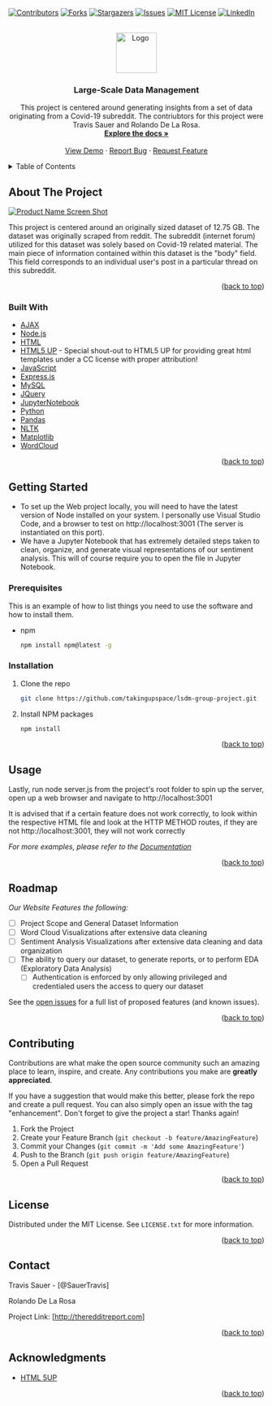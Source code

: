 <div id="top"></div>
<!--
*** Thanks for checking out the Best-README-Template. If you have a suggestion
*** that would make this better, please fork the repo and create a pull request
*** or simply open an issue with the tag "enhancement".
*** Don't forget to give the project a star!
*** Thanks again! Now go create something AMAZING! :D
-->



<!-- PROJECT SHIELDS -->
<!--
*** I'm using markdown "reference style" links for readability.
*** Reference links are enclosed in brackets [ ] instead of parentheses ( ).
*** See the bottom of this document for the declaration of the reference variables
*** for contributors-url, forks-url, etc. This is an optional, concise syntax you may use.
*** https://www.markdownguide.org/basic-syntax/#reference-style-links
-->
[![Contributors][contributors-shield]][contributors-url]
[![Forks][forks-shield]][forks-url]
[![Stargazers][stars-shield]][stars-url]
[![Issues][issues-shield]][issues-url]
[![MIT License][license-shield]][license-url]
[![LinkedIn][linkedin-shield]][linkedin-url]



<!-- PROJECT LOGO -->
<br />
<div align="center">
  <a href="https://github.com/takingupspace/lsdm-group-project.git">
    <img src="images/logo.png" alt="Logo" width="80" height="80">
  </a>

<h3 align="center">Large-Scale Data Management</h3>

  <p align="center">
    This project is centered around generating insights from a set of data originating from a Covid-19 subreddit. The contriubtors for this project were Travis Sauer and Rolando De La Rosa.
    <br />
    <a href="https://github.com/takingupspace/lsdm-group-project.git"><strong>Explore the docs »</strong></a>
    <br />
    <br />
    <a href="https://github.com/takingupspace/lsdm-group-project.git">View Demo</a>
    ·
    <a href="https://github.com/takingupspace/lsdm-group-project.git/issues">Report Bug</a>
    ·
    <a href="https://github.com/takingupspace/lsdm-group-project.git/issues">Request Feature</a>
  </p>
</div>



<!-- TABLE OF CONTENTS -->
<details>
  <summary>Table of Contents</summary>
  <ol>
    <li>
      <a href="#about-the-project">About The Project</a>
      <ul>
        <li><a href="#built-with">Built With</a></li>
      </ul>
    </li>
    <li>
      <a href="#getting-started">Getting Started</a>
      <ul>
        <li><a href="#prerequisites">Prerequisites</a></li>
        <li><a href="#installation">Installation</a></li>
      </ul>
    </li>
    <li><a href="#usage">Usage</a></li>
    <li><a href="#roadmap">Roadmap</a></li>
    <li><a href="#contributing">Contributing</a></li>
    <li><a href="#license">License</a></li>
    <li><a href="#contact">Contact</a></li>
    <li><a href="#acknowledgments">Acknowledgments</a></li>
  </ol>
</details>



<!-- ABOUT THE PROJECT -->
## About The Project

[![Product Name Screen Shot][product-screenshot]](https://example.com)

This project is centered around an originally sized dataset of 12.75 GB. The dataset was originally scraped from reddit. The subreddit (internet forum) utilized for this dataset was solely based on Covid-19 related material. The main piece of information contained within this dataset is the "body" field. This field corresponds to an individual user's post in a particular thread on this subreddit. 

<p align="right">(<a href="#top">back to top</a>)</p>



### Built With

* [AJAX](https://api.jquery.com/Jquery.ajax/)
* [Node.js](https://nodejs.org/en/)
* [HTML](https://html.com/)
* [HTML5 UP](https://html5up.net/) - Special shout-out to HTML5 UP for providing great html templates under a CC license with proper attribution!
* [JavaScript](https://www.javascript.com/)
* [Express.js](https://expressjs.com/)
* [MySQL](https://www.mysql.com/)
* [JQuery](https://jquery.com)
* [JupyterNotebook](https://jupyter.org/install)
* [Python](https://www.python.org/)
* [Pandas](https://pandas.pydata.org/)
* [NLTK](https://www.nltk.org/)
* [Matplotlib](https://matplotlib.org/)
* [WordCloud](https://python-graph-gallery.com/wordcloud/)

<p align="right">(<a href="#top">back to top</a>)</p>



<!-- GETTING STARTED -->
## Getting Started

* To set up the Web project locally, you will need to have the latest version of Node installed on your system. I personally use Visual Studio Code, and a browser to test on http://localhost:3001 (The server is instantiated on this port).
* We have a Jupyter Notebook that has extremely detailed steps taken to clean, organize, and generate visual representations of our sentiment analysis. This will of course require you to open the file in Jupyter Notebook.

### Prerequisites

This is an example of how to list things you need to use the software and how to install them.
* npm
  ```sh
  npm install npm@latest -g
  ```

### Installation

1. Clone the repo
   ```sh
   git clone https://github.com/takingupspace/lsdm-group-project.git
   ```
2. Install NPM packages
   ```sh
   npm install
   ```

<p align="right">(<a href="#top">back to top</a>)</p>



<!-- USAGE EXAMPLES -->
## Usage

Lastly, run node server.js from the project's root folder to spin up the server, open up a web browser and navigate to http://localhost:3001

It is advised that if a certain feature does not work correctly, to look within the respective HTML file and look at the HTTP METHOD routes, if they are not http://localhost:3001, they will not work correctly

_For more examples, please refer to the [Documentation](https://example.com)_

<p align="right">(<a href="#top">back to top</a>)</p>



<!-- ROADMAP -->
## Roadmap

_Our Website Features the following:_

- [ ] Project Scope and General Dataset Information
- [ ] Word Cloud Visualizations after extensive data cleaning
- [ ] Sentiment Analysis Visualizations after extensive data cleaning and data organization
- [ ] The ability to query our dataset, to generate reports, or to perform EDA (Exploratory Data Analysis)
    - [ ] Authentication is enforced by only allowing privileged and credentialed users the access to query our dataset 

See the [open issues](https://github.com/takingupspace/lsdm-group-project.git/issues) for a full list of proposed features (and known issues).

<p align="right">(<a href="#top">back to top</a>)</p>



<!-- CONTRIBUTING -->
## Contributing

Contributions are what make the open source community such an amazing place to learn, inspire, and create. Any contributions you make are **greatly appreciated**.

If you have a suggestion that would make this better, please fork the repo and create a pull request. You can also simply open an issue with the tag "enhancement".
Don't forget to give the project a star! Thanks again!

1. Fork the Project
2. Create your Feature Branch (`git checkout -b feature/AmazingFeature`)
3. Commit your Changes (`git commit -m 'Add some AmazingFeature'`)
4. Push to the Branch (`git push origin feature/AmazingFeature`)
5. Open a Pull Request

<p align="right">(<a href="#top">back to top</a>)</p>



<!-- LICENSE -->
## License

Distributed under the MIT License. See `LICENSE.txt` for more information.

<p align="right">(<a href="#top">back to top</a>)</p>



<!-- CONTACT -->
## Contact

Travis Sauer - [@SauerTravis]

Rolando De La Rosa

Project Link: [http://theredditreport.com]

<p align="right">(<a href="#top">back to top</a>)</p>



<!-- ACKNOWLEDGMENTS -->
## Acknowledgments

* [HTML 5UP](https://html5up.net/)

<p align="right">(<a href="#top">back to top</a>)</p>



<!-- MARKDOWN LINKS & IMAGES -->
<!-- https://www.markdownguide.org/basic-syntax/#reference-style-links -->
[contributors-shield]: https://img.shields.io/github/contributors/github_username/repo_name.svg?style=for-the-badge
[contributors-url]: https://github.com/github_username/repo_name/graphs/contributors
[forks-shield]: https://img.shields.io/github/forks/github_username/repo_name.svg?style=for-the-badge
[forks-url]: https://github.com/github_username/repo_name/network/members
[stars-shield]: https://img.shields.io/github/stars/github_username/repo_name.svg?style=for-the-badge
[stars-url]: https://github.com/github_username/repo_name/stargazers
[issues-shield]: https://img.shields.io/github/issues/github_username/repo_name.svg?style=for-the-badge
[issues-url]: https://github.com/github_username/repo_name/issues
[license-shield]: https://img.shields.io/github/license/github_username/repo_name.svg?style=for-the-badge
[license-url]: https://github.com/github_username/repo_name/blob/master/LICENSE.txt
[linkedin-shield]: https://img.shields.io/badge/-LinkedIn-black.svg?style=for-the-badge&logo=linkedin&colorB=555
[linkedin-url]: https://linkedin.com/in/linkedin_username
[product-screenshot]: images/screenshot.png
